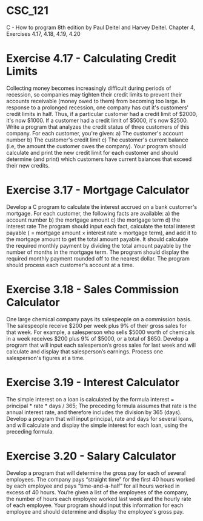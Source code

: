 # CSC_121
C - How to program 8th edition by Paul Deitel and Harvey Deitel. Chapter 4, Exercises 4.17, 4.18, 4.19, 4.20

# Exercise 4.17 - Calculating Credit Limits
Collecting money becomes increasingly difficult during periods of recession, so companies may tighten their credit limits to prevent their accounts receivable (money owed to them) from becoming too large. In response to a prolonged recession, one company has cut it's customers' credit limits in half. Thus, if a particular customer had a credit limit of $2000, it's now $1000. If a customer had a credit limit of $5000, it's now $2500. Write a program that analyzes the credit status of three customers of this company. For each customer, you're given:
  a) The customer's account number
  b) The customer's credit limit
  c) The customer's current balance (i.e, the amount the customer owes the company).
 Your program should calculate and print the new credit limit for each customer and should determine (and print) which customers have current balances that exceed their new credits.

# Exercise 3.17 - Mortgage Calculator
Develop a C program to calculate the interest accrued on a bank customer's mortgage. For each customer, the following facts are available: a) the account number b) the mortgage amount c) the mortgage term d) the interest rate The program should input each fact, calculate the total interest payable ( = mortgage amount × interest rate × mortgage term), and add it to the mortgage amount to get the total amount payable. It should calculate the required monthly payment by dividing the total amount payable by the number of months in the mortgage term. The program should display the required monthly payment rounded off to the nearest dollar. The program should process each customer's account at a time.

# Exercise 3.18 - Sales Commission Calculator
One large chemical company pays its salespeople on a commission basis. The salespeople receive $200 per week plus 9% of their gross sales for that week. For example, a salesperson who sells $5000 worth of chemicals in a week receives $200 plus 9% of $5000, or a total of $650. Develop a program that will input each salesperson’s gross sales for last week and will calculate and display that salesperson’s earnings. Process one salesperson's figures at a time.

# Exercise 3.19 - Interest Calculator
The simple interest on a loan is calculated by the formula interest = principal * rate * days / 365; The preceding formula assumes that rate is the annual interest rate, and therefore includes the division by 365 (days). Develop a program that will input principal, rate and days for several loans, and will calculate and display the simple interest for each loan, using the preceding formula.

# Exercise 3.20 - Salary Calculator
Develop a program that will determine the gross pay for each of several employees. The company pays “straight time” for the first 40 hours worked by each employee and pays “time-and-a-half” for all hours worked in excess of 40 hours. You’re given a list of the employees of the company, the number of hours each employee worked last week and the hourly rate of each employee. Your program should input this information for each employee and should determine and display the employee's gross pay.
